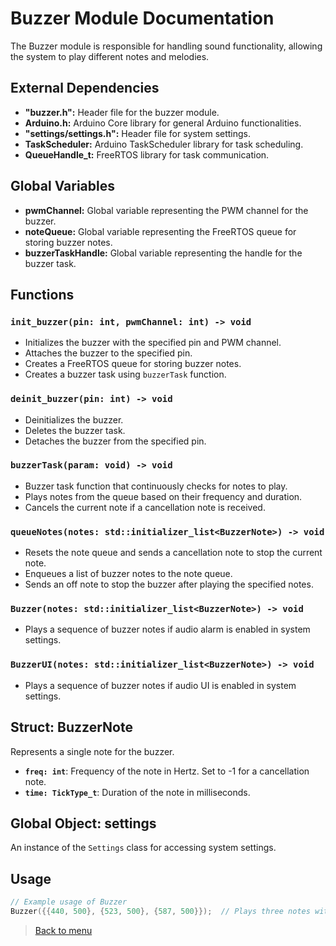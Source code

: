 # Buzzer Module Documentation

The Buzzer module is responsible for handling sound functionality, allowing the system to play different notes and melodies.

## External Dependencies

- **"buzzer.h":** Header file for the buzzer module.
- **Arduino.h:** Arduino Core library for general Arduino functionalities.
- **"settings/settings.h":** Header file for system settings.
- **TaskScheduler:** Arduino TaskScheduler library for task scheduling.
- **QueueHandle_t:** FreeRTOS library for task communication.

## Global Variables

- **pwmChannel:** Global variable representing the PWM channel for the buzzer.
- **noteQueue:** Global variable representing the FreeRTOS queue for storing buzzer notes.
- **buzzerTaskHandle:** Global variable representing the handle for the buzzer task.

## Functions

### `init_buzzer(pin: int, pwmChannel: int) -> void`

- Initializes the buzzer with the specified pin and PWM channel.
- Attaches the buzzer to the specified pin.
- Creates a FreeRTOS queue for storing buzzer notes.
- Creates a buzzer task using `buzzerTask` function.

### `deinit_buzzer(pin: int) -> void`

- Deinitializes the buzzer.
- Deletes the buzzer task.
- Detaches the buzzer from the specified pin.

### `buzzerTask(param: void) -> void`

- Buzzer task function that continuously checks for notes to play.
- Plays notes from the queue based on their frequency and duration.
- Cancels the current note if a cancellation note is received.

### `queueNotes(notes: std::initializer_list<BuzzerNote>) -> void`

- Resets the note queue and sends a cancellation note to stop the current note.
- Enqueues a list of buzzer notes to the note queue.
- Sends an off note to stop the buzzer after playing the specified notes.

### `Buzzer(notes: std::initializer_list<BuzzerNote>) -> void`

- Plays a sequence of buzzer notes if audio alarm is enabled in system settings.

### `BuzzerUI(notes: std::initializer_list<BuzzerNote>) -> void`

- Plays a sequence of buzzer notes if audio UI is enabled in system settings.

## Struct: BuzzerNote

Represents a single note for the buzzer.

- **`freq: int`**: Frequency of the note in Hertz. Set to -1 for a cancellation note.
- **`time: TickType_t`**: Duration of the note in milliseconds.

## Global Object: settings

An instance of the `Settings` class for accessing system settings.

## Usage

```cpp
// Example usage of Buzzer
Buzzer({{440, 500}, {523, 500}, {587, 500}});  // Plays three notes with frequencies and durations.
```
> [Back to menu](tw_docs.md)

